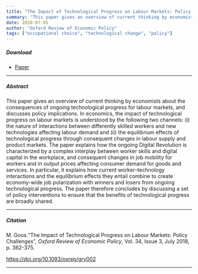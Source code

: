 ```yaml
---
title: "The Impact of Technological Progress on Labour Markets: Policy Challenges" 
summary: "This paper gives an overview of current thinking by economists about the consequences of ongoing technological progress for labour markets, and discusses policy implications. The paper first discusses how the impact of technological progress on labour markets can be explained by the following two channels: (i) the nature of interactions between differently skilled workers and new technologies affecting labour demand and (ii) the equilibrium effects of technological progress through consequent changes in labour supply and product markets. The paper then concludes by discussing a set of policy interventions."
date: 2018-07-01
author: "Oxford Review of Economic Policy"
tags: ["occupational choice", "technological change", "policy"]
---
```


##### Download

+ [Paper](/10.pdf)
---

##### Abstract

This paper gives an overview of current thinking by economists about the consequences of ongoing technological progress for labour markets, and discusses policy implications. In economics, the impact of technological progress on labour markets is understood by the following two channels: (i) the nature of interactions between differently skilled workers and new technologies affecting labour demand and (ii) the equilibrium effects of technological progress through consequent changes in labour supply and product markets. The paper explains how the ongoing Digital Revolution is characterized by a complex interplay between worker skills and digital capital in the workplace, and consequent changes in job mobility for workers and in output prices affecting consumer demand for goods and services. In particular, it explains how current worker–technology interactions and the equilibrium effects they entail combine to create economy-wide job polarization with winners and losers from ongoing technological progress. The paper therefore concludes by discussing a set of policy interventions to ensure that the benefits of technological progress are broadly shared.

---

##### Citation

M. Goos.“The Impact of Technological Progress on Labour Markets: Policy Challenges”, *Oxford Review of Economic Policy*, Vol. 34, Issue 3, July 2018, p. 362-375.

https://doi.org/10.1093/oxrep/gry002 

---


